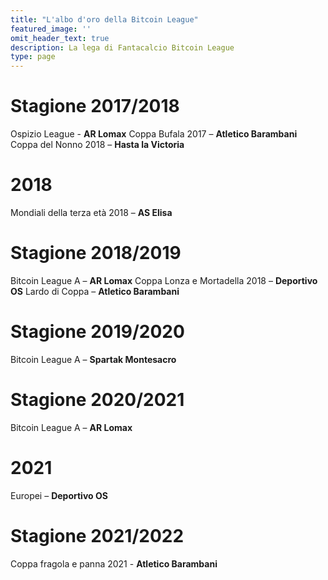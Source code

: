 ```yaml
---
title: "L'albo d'oro della Bitcoin League"
featured_image: ''
omit_header_text: true
description: La lega di Fantacalcio Bitcoin League
type: page
---
```


# Stagione 2017/2018

Ospizio League - __AR Lomax__
Coppa Bufala 2017 – __Atletico Barambani__
Coppa del Nonno 2018 – __Hasta la Victoria__

# 2018

Mondiali della terza età 2018 – __AS Elisa__

# Stagione 2018/2019

Bitcoin League A – __AR Lomax__
Coppa Lonza e Mortadella 2018 – __Deportivo OS__
Lardo di Coppa – __Atletico Barambani__

# Stagione 2019/2020

Bitcoin League A – __Spartak Montesacro__

# Stagione 2020/2021

Bitcoin League A – __AR Lomax__

# 2021

Europei – __Deportivo OS__

# Stagione 2021/2022

Coppa fragola e panna 2021 - __Atletico Barambani__

